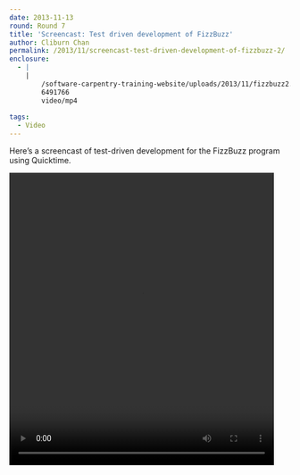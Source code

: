 ```yaml
---
date: 2013-11-13
round: Round 7
title: 'Screencast: Test driven development of FizzBuzz'
author: Cliburn Chan
permalink: /2013/11/screencast-test-driven-development-of-fizzbuzz-2/
enclosure:
  - |
    |
        /software-carpentry-training-website/uploads/2013/11/fizzbuzz2.mp4
        6491766
        video/mp4
        
tags:
  - Video
---
```

Here&#8217;s a screencast of test-driven development for the FizzBuzz program using Quicktime.

<div style="width: 474px; height: 524px; " class="wp-video">
  <video class="wp-video-shortcode" id="video-5177-3" width="474" height="524" preload="metadata" controls="controls"><source type="video/mp4" src="/software-carpentry-training-website/uploads/2013/11/fizzbuzz2.mp4?_=3" /><a href="/software-carpentry-training-website/uploads/2013/11/fizzbuzz2.mp4">/software-carpentry-training-website/uploads/2013/11/fizzbuzz2.mp4</a></video>
</div>
